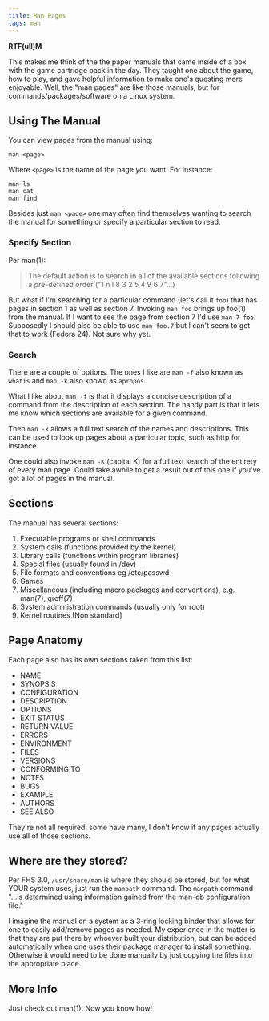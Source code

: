 ```yaml
---
title: Man Pages
tags: man
---
```


**RTF(ull)M**

This makes me think of the the paper manuals that came inside of a box with the game cartridge back in the day. They taught one about the game, how to play, and gave helpful information to make one's questing more enjoyable. Well, the "man pages" are like those manuals, but for commands/packages/software on a Linux system. 

## Using The Manual

You can view pages from the manual using: 

~~~
man <page>
~~~

Where `<page>` is the name of the page you want. For instance: 

~~~
man ls
man cat
man find
~~~

Besides just `man <page>` one may often find themselves wanting to search the manual for something or specify a particular section to read. 

### Specify Section

Per man(1):

> The default action is to search in all of the available sections following a pre-defined order ("1 n l 8 3 2 5 4 9 6 7"...)

But what if I'm searching for a particular command (let's call it `foo`) that has pages in section 1 as well as section 7. Invoking `man foo` brings up foo(1) from the manual. If I want to see the page from section 7 I'd use `man 7 foo`. Supposedly I should also be able to use `man foo.7` but I can't seem to get that to work (Fedora 24). Not sure why yet. 

### Search

There are a couple of options. The ones I like are `man -f` also known as `whatis` and `man -k` also known as `apropos`. 

What I like about `man -f` is that it displays a concise description of a command from the description of each section. The handy part is that it lets me know which sections are available for a given command. 

Then `man -k` allows a full text search of the names and descriptions. This can be used to look up pages about a particular topic, such as http for instance. 

One could also invoke `man -K` (capital K) for a full text search of the entirety of every man page. Could take awhile to get a result out of this one if you've got a lot of pages in the manual. 

## Sections

The manual has several sections: 

1. Executable programs or shell commands
1. System calls (functions provided by the kernel)
1. Library calls (functions within program libraries)
1. Special files (usually found in /dev)
1. File formats and conventions eg /etc/passwd
1. Games
1. Miscellaneous (including macro packages and conventions), e.g. man(7), groff(7)
1. System administration commands (usually only for root)
1. Kernel routines [Non standard]

## Page Anatomy

Each page also has its own sections taken from this list: 

* NAME
* SYNOPSIS
* CONFIGURATION
* DESCRIPTION
* OPTIONS
* EXIT STATUS
* RETURN VALUE
* ERRORS
* ENVIRONMENT
* FILES
* VERSIONS
* CONFORMING TO
* NOTES
* BUGS
* EXAMPLE
* AUTHORS
* SEE ALSO

They're not all required, some have many, I don't know if any pages actually use all of those sections.



## Where are they stored? 

Per FHS 3.0, `/usr/share/man` is where they should be stored, but for what YOUR system uses, just run the `manpath` command. The `manpath` command "...is determined using information gained from the man-db configuration file."

I imagine the manual on a system as a 3-ring locking binder that allows for one to easily add/remove pages as needed. My experience in the matter is that they are put there by whoever built your distribution, but can be added automatically when one uses their package manager to install something. Otherwise it would need to be done manually by just copying the files into the appropriate place. 

## More Info

Just check out man(1). Now you know how! 



